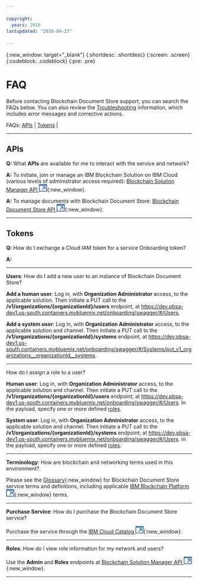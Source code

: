 ```yaml
---

copyright:
  years: 2018
lastupdated: "2018-04-27"

---
```


{:new_window: target="_blank"}
{:shortdesc: .shortdesc}
{:screen: .screen}
{:codeblock: .codeblock}
{:pre: .pre}


# FAQ

Before contacting Blockchain Document Store support, you can search the
FAQs below. You can also review the [Troubleshooting](troubleshooting.md)
information, which includes error messages and corrective actions.

FAQs: [APIs](APIs) | [Tokens](Tokens) |

----------

## APIs

**Q:** What **APIs** are available for me to interact with the service and network?

**A:** To initiate, join or manage an IBM Blockchain Solution on IBM Cloud (various levels of
administrator access required):
[Blockchain Solution Manager API ![External link icon](images/launch-glyph.svg "External link icon")](https://dev.pbsa-dev1.us-south.containers.mybluemix.net/onboarding/swagger/#/){:new_window}.

**A:** To manage documents with Blockchain Document Store:
[Blockchain Document Store API ![External link icon](images/launch-glyph.svg "External link icon")](https://stage.pbsa-dev1.us-south.containers.mybluemix.net/docstore/swagger-ui.html.){:new_window}.

----------

## Tokens

**Q:** How do I exchange a Cloud IAM token for a service Onboarding token?

**A:** 

----------

**Users**: How do I add a new user to an instance of Blockchain Document Store?

**Add a human user**: Log in, with **Organization Administrator** access, to the
applicable solution<!-- and channel -->. Then initiate a PUT call to the **/v1/organizations/{organizationId}/users** endpoint,
at https://dev.pbsa-dev1.us-south.containers.mybluemix.net/onboarding/swagger/#/Users.

**Add a system user**: Log in, with **Organization Administrator** access, to the
applicable solution and channel. Then initiate a PUT call to the **/v1/organizations/{organizationId}/systems** endpoint,
at https://dev.pbsa-dev1.us-south.containers.mybluemix.net/onboarding/swagger/#/Systems/put_v1_organizations__organizationId__systems.

----------

How do I assign a role to a user?

**Human user**: Log in, with **Organization Administrator** access, to the
applicable solution and channel. Then initiate a PUT call to the **/v1/organizations/{organizationId}/users** endpoint;
at https://dev.pbsa-dev1.us-south.containers.mybluemix.net/onboarding/swagger/#/Users.
In the payload, specify one or more defined [roles](glossary.html#roles).

**System user**: Log in, with **Organization Administrator** access, to the
applicable solution and channel. Then initiate a PUT call to the **/v1/organizations/{organizationId}/systems** endpoint;
at https://dev.pbsa-dev1.us-south.containers.mybluemix.net/onboarding/swagger/#/Users.
in the payload, specify one or more defined [roles](glossary.html#roles).

----------

**Terminology**: How are blockchain and networking terms used in this environment?

Please see the [Glossary](glossary.html){:new_window} for Blockchain Document Store service terms and
definitions, including applicable [IBM Blockchain Platform ![External link icon](images/launch-glyph.svg "External link icon")](https://console.bluemix.net/docs/services/blockchain/index.html#ibm-blockchain-platform){:new_window} terms.

----------

**Purchase Service**: How do I purchase the Blockchain Document Store service?

Purchase the service through the [IBM Cloud Catalog ![External link icon](images/launch-glyph.svg "External link icon")](https://console.stage1.bluemix.net/catalog/services/blockchain-document-store){:new_window}.

----------

**Roles**: How do I view role information for my network and users?

Use the **Admin** and **Roles** endpoints at [Blockchain Solution Manager API ![External link icon](images/launch-glyph.svg "External link icon")](https://dev.pbsa-dev1.us-south.containers.mybluemix.net/onboarding/swagger/#/){:new_window}.

----------

